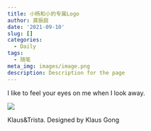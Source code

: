 ```yaml
---
title: 小杨和小的专属Logo
author: 龚振庭
date: '2021-09-10'
slug: []
categories:
  - Daily
tags:
  - 随笔
meta_img: images/image.png
description: Description for the page
---
```

I like to feel your eyes on me when I look away.

<div class="figure">

![](/images/favicon.jpg)

<p class="caption">Klaus&Trista. Designed by Klaus Gong</a></p>